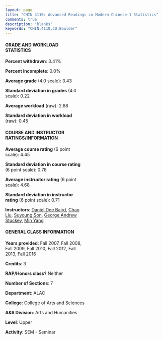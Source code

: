 ```yaml
---
layout: page
title: "CHIN 4110: Advanced Readings in Modern Chinese 1 Statistics"
comments: true
description: "blanks"
keywords: "CHIN,4110,CU,Boulder"
---
```

<head>
<script src="https://ajax.googleapis.com/ajax/libs/jquery/2.1.3/jquery.min.js"></script>
<script src="https://dl.dropboxusercontent.com/s/pc42nxpaw1ea4o9/highcharts.js?dl=0"></script>
<!-- <script src="../assets/js/highcharts.js"></script> -->
<style type="text/css">@font-face {
	font-family: "Bebas Neue";
	src: url(https://www.filehosting.org/file/details/544349/BebasNeue Regular.otf) format("opentype");
	}
	h1.Bebas { 
		font-family: "Bebas Neue", Verdana, Tahoma;
	}
</style>
</head>
<body>
	<div id="container" style="float: right; width: 45%; height: 88%; margin-left: 2.5%; margin-right: 2.5%;"></div>
	<script language="JavaScript">
		$(document).ready(function() {
		var chart = {type: 'column'};
		var title = {text: 'Grade Distribution'};
		var xAxis = {categories: ['A','B','C','D','F'],crosshair: true};
		var yAxis = {min: 0,title: {text: 'Percentage'}};
		var tooltip = {headerFormat: '<center><b><span style="font-size:20px">{point.key}</span></b></center>',
		               pointFormat: '<td style="padding:0"><b>{point.y:.1f}%</b></td>',
		               footerFormat: '</table>',shared: true,useHTML: true};
		var plotOptions = {column: {pointPadding: 0.0,borderWidth: 0}};  
		var credits = {enabled: false};var series= [{name: 'Percent',data: [60.1,28.31,8.2,3.39,0.0,]}];
		var json = {};
		json.chart = chart;
		json.title = title;
		json.tooltip = tooltip;
		json.xAxis = xAxis;
		json.yAxis = yAxis;  
		json.series = series;
		json.plotOptions = plotOptions;  
		json.credits = credits;
		$('#container').highcharts(json);
	});
	</script>
</body>
			   
#### GRADE AND WORKLOAD STATISTICS

**Percent withdrawn**: 3.41%

**Percent incomplete**: 0.0%

**Average grade** (4.0 scale): 3.43

**Standard deviation in grades** (4.0 scale): 0.22

**Average workload** (raw): 2.88

**Standard deviation in workload** (raw): 0.45

#### COURSE AND INSTRUCTOR RATINGS/INFORMATION

**Average course rating** (6 point scale): 4.45

**Standard deviation in course rating** (6 point scale): 0.78

**Average instructor rating** (6 point scale): 4.68

**Standard deviation in instructor rating** (6 point scale): 0.71

**Instructors**: <a href='../../instructors/Daniel_Dee_Baird'>Daniel Dee Baird</a>, <a href='../../instructors/Chao_Liu'>Chao Liu</a>, <a href='../../instructors/Suyoung_Son'>Suyoung Son</a>, <a href='../../instructors/George_Andrew_Stuckey'>George Andrew Stuckey</a>, <a href='../../instructors/Min_Yang'>Min Yang</a>

#### GENERAL CLASS INFORMATION

**Years provided**: Fall 2007, Fall 2008, Fall 2009, Fall 2010, Fall 2012, Fall 2013, Fall 2016

**Credits**: 3

**RAP/Honors class?** Neither

**Number of Sections**: 7

**Department**: ALAC

**College**: College of Arts and Sciences

**A&S Division**: Arts and Humanities

**Level**: Upper

**Activity**: SEM - Seminar
